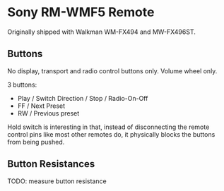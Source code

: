 Sony RM-WMF5 Remote
===================

Originally shipped with Walkman WM-FX494 and MW-FX496ST.

## Buttons

No display, transport and radio control buttons only. Volume wheel only.

3 buttons:
* Play / Switch Direction / Stop / Radio-On-Off
* FF / Next Preset
* RW / Previous preset

Hold switch is interesting in that, instead of disconnecting the remote control
pins like most other remotes do, it physically blocks the buttons from being
pushed.

## Button Resistances

TODO: measure button resistance
